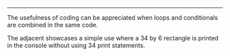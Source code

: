 
***

The usefulness of coding can be appreciated when loops and conditionals are combined in the same code.

The adjacent showcases a simple use where a 34 by 6 rectangle is printed in the console without using 34 print statements.